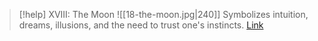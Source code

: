 > [!help]  XVIII: The Moon
> ![[18-the-moon.jpg|240]]
> Symbolizes intuition, dreams, illusions, and the need to trust one's instincts.
> [Link](https://www.dailytarotdraw.com/the-moon)